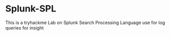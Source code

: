 # Splunk-SPL
This is a tryhackme Lab on Splunk Search Processing Language use for  log queries for insight
